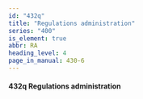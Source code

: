 ```yaml
---
id: "432q"
title: "Regulations administration"
series: "400"
is_element: true
abbr: RA
heading_level: 4
page_in_manual: 430-6
---
```


#### 432q Regulations administration